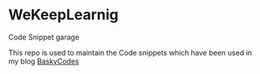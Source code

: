 # WeKeepLearnig
Code Snippet garage

This repo is used to maintain the Code snippets which have been used in my blog [BaskyCodes](http://bassam.tk/)

